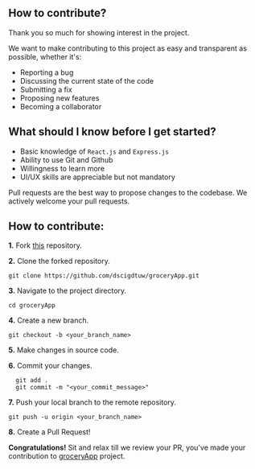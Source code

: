 ## How to contribute?

Thank you so much for showing interest in the project.

We want to make contributing to this project as easy and transparent as possible, whether it's:

- Reporting a bug
- Discussing the current state of the code
- Submitting a fix
- Proposing new features
- Becoming a collaborator

## What should I know before I get started?

- Basic knowledge of `React.js` and `Express.js`
- Ability to use Git and Github
- Willingness to learn more
- UI/UX skills are appreciable but not mandatory


Pull requests are the best way to propose changes to the codebase. We actively welcome your pull requests.

## How to contribute:

**1.** Fork [this](https://github.com/dscigdtuw/groceryApp.git) repository.

**2.** Clone the forked repository.

```terminal
git clone https://github.com/dscigdtuw/groceryApp.git 
```

**3.** Navigate to the project directory.

```terminal
cd groceryApp
```

**4.** Create a new branch.

```terminal
git checkout -b <your_branch_name>
```

**5.** Make changes in source code.

**6.** Commit your changes.

```terminal
  git add .
  git commit -m "<your_commit_message>"
```

**7.** Push your local branch to the remote repository.

```terminal
git push -u origin <your_branch_name>
```

**8.** Create a Pull Request!

**Congratulations!** Sit and relax till we review your PR, you've made your contribution to [groceryApp](https://github.com/dscigdtuw/groceryApp.git) project.
